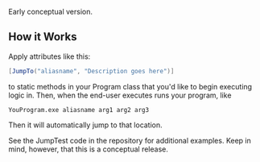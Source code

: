 Early conceptual version.

## How it Works
Apply attributes like this:

```C# 
[JumpTo("aliasname", "Description goes here")]
````

to static methods in your Program class that you'd like to begin executing logic in. Then, when the end-user executes runs your program, like

` YouProgram.exe aliasname arg1 arg2 arg3 ` 

Then it will automatically jump to that location.

See the JumpTest code in the repository for additional examples. Keep in mind, however, that this is a conceptual release. 
